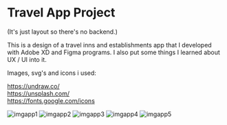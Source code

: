 # Travel App Project
(It's just layout so there's no backend.)

This is a design of a travel inns and establishments app that I developed with Adobe XD and Figma programs.
I also put some things I learned about UX / UI into it.

Images, svg's and icons i used:

https://undraw.co/<br>
https://unsplash.com/<br>
https://fonts.google.com/icons



<img src = "./IMG/TravelApp-1.png" title="imgapp1"></img>
<img src = "./IMG/TravelApp-2.png" title="imgapp2"></img>
<img src = "./IMG/TravelApp-3.png" title="imgapp3"></img>
<img src = "./IMG/TravelApp-4.png" title="imgapp4"></img>
<img src = "./IMG/TravelApp-5.png" title="imgapp5"></img>

